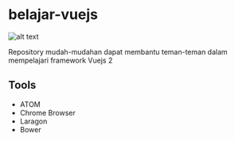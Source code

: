 # belajar-vuejs

![alt text](https://vuejs.org/images/logo.png)

Repository mudah-mudahan dapat membantu teman-teman dalam mempelajari framework Vuejs 2

## Tools ##
* ATOM
* Chrome Browser
* Laragon
* Bower
